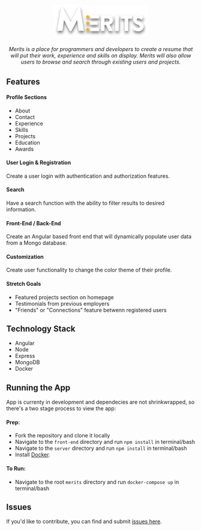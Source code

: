 <div align="center">
  <img width="50%" src="front-end/src/assets/img/hero-logo.png" alt="Merits Logo">
</div>

<h6 align="center"><em>Merits</em> is a place for programmers and developers to create a resume that will put their work, experience and skills on display. <em>Merits</em> will also allow users to browse and search through existing users and projects.</h6>

## Features

#### Profile Sections
- About
- Contact
- Experience
- Skills
- Projects
- Education
- Awards

#### User Login & Registration
Create a user login with authentication and authorization features.

#### Search
Have a search function with the ability to filter results to desired information.

#### Front-End / Back-End
Create an Angular based front end that will dynamically populate user data from a Mongo database.

#### Customization
Create user functionality to change the color theme of their profile.

#### Stretch Goals
- Featured projects section on homepage
- Testimonials from previous employers
- "Friends" or "Connections" feature betwenn registered users

## Technology Stack
- Angular
- Node
- Express
- MongoDB
- Docker

## Running the App

App is currenty in development and dependecies are not shrinkwrapped, so there's a two stage process to view the app:

#### Prep:
- Fork the repository and clone it locally
- Navigate to the `front-end` directory and run `npm install` in terminal/bash
- Navigate to the `server` directory and run `npm install` in terminal/bash
- Install [Docker](https://www.docker.com/).

#### To Run:
- Navigate to the root `merits` directory and run `docker-compose up` in terminal/bash

## Issues

If you'd like to contribute, you can find and submit [issues here](https://github.com/Merits-App/merits/issues).
